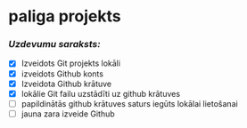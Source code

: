 # paliga projekts
### *Uzdevumu saraksts:*
- [x] Izveidots Git projekts lokāli
- [x] izveidots Github konts
- [x] Izveidota Github krātuve
- [x] lokālie Git failu uzstādīti uz github krātuves
- [ ] papildinātās github krātuves saturs iegūts lokālai lietošanai
- [ ] jauna zara izveide Github
